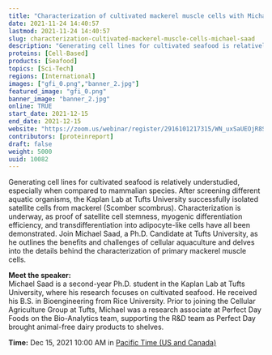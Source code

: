 ```yaml
---
title: "Characterization of cultivated mackerel muscle cells with Michael Saad"
date: 2021-11-24 14:40:57
lastmod: 2021-11-24 14:40:57
slug: characterization-cultivated-mackerel-muscle-cells-michael-saad
description: "Generating cell lines for cultivated seafood is relatively understudied, especially when compared to mammalian species. After screening different aquatic organisms, the Kaplan Lab at Tufts University successfully isolated satellite cells from mackerel (Scomber scombrus). Characterization is underway, as proof of satellite cell stemness, myogenic differentiation efficiency, and transdifferentiation into adipocyte-like cells have all been demonstrated. Join Michael Saad, a Ph.D."
proteins: [Cell-Based]
products: [Seafood]
topics: [Sci-Tech]
regions: [International]
images: ["gfi_0.png","banner_2.jpg"]
featured_image: "gfi_0.png"
banner_image: "banner_2.jpg"
online: TRUE
start_date: 2021-12-15
end_date: 2021-12-15
website: "https://zoom.us/webinar/register/2916101217315/WN_uxSaUEOjR8SXVlB1fTWQ5g"
contributors: [proteinreport]
draft: false
weight: 5000
uuid: 10082
---
```

Generating cell lines for cultivated seafood is relatively understudied,
especially when compared to mammalian species. After screening different
aquatic organisms, the Kaplan Lab at Tufts University successfully
isolated satellite cells from mackerel (Scomber scombrus).
Characterization is underway, as proof of satellite cell stemness,
myogenic differentiation efficiency, and transdifferentiation into
adipocyte-like cells have all been demonstrated. Join Michael Saad, a
Ph.D. Candidate at Tufts University, as he outlines the benefits and
challenges of cellular aquaculture and delves into the details behind
the characterization of primary mackerel muscle cells.

**Meet the speaker:**\
Michael Saad is a second-year Ph.D. student in the Kaplan Lab at Tufts
University, where his research focuses on cultivated seafood. He
received his B.S. in Bioengineering from Rice University. Prior to
joining the Cellular Agriculture Group at Tufts, Michael was a research
associate at Perfect Day Foods on the Bio-Analytics team, supporting the
R&D team as Perfect Day brought animal-free dairy products to shelves.

**Time:** Dec 15, 2021 10:00 AM in [Pacific Time (US and Canada)](;)
